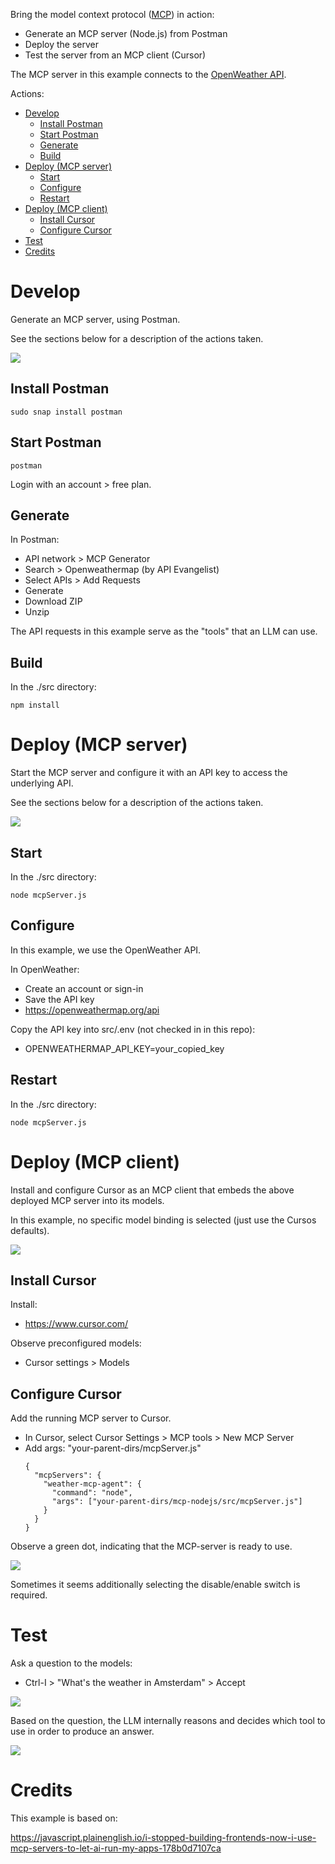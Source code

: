 Bring the model context protocol ([MCP](https://modelcontextprotocol.io/introduction)) in action:

- Generate an MCP server (Node.js) from Postman
- Deploy the server
- Test the server from an MCP client (Cursor)

The MCP server in this example connects to the [OpenWeather API](https://openweathermap.org/api).

Actions:

- [Develop](#develop)
  - [Install Postman](#install-postman)
  - [Start Postman](#start-postman)
  - [Generate](#generate)
  - [Build](#build)
- [Deploy (MCP server)](#deploy-mcp-server)
  - [Start](#start)
  - [Configure](#configure)
  - [Restart](#restart)
- [Deploy (MCP client)](#deploy-mcp-client)
  - [Install Cursor](#install-cursor)
  - [Configure Cursor](#configure-cursor)
- [Test](#test)
- [Credits](#credits)

# Develop

Generate an MCP server, using Postman.

See the sections below for a description of the actions taken.

![](./Development.svg)


## Install Postman

    sudo snap install postman

## Start Postman

    postman

Login with an account > free plan.

## Generate

In Postman:

- API network > MCP Generator
- Search > Openweathermap (by API Evangelist)
- Select APIs > Add Requests
- Generate
- Download ZIP
- Unzip

The API requests in this example serve as the "tools" that an LLM can use.

## Build

In the ./src directory:

    npm install

# Deploy (MCP server)

Start the MCP server and configure it with an API key to access the underlying API.

See the sections below for a description of the actions taken.

![](./Deployment-mcp-server.svg)

## Start

In the ./src directory:

    node mcpServer.js

## Configure

In this example, we use the OpenWeather API.

In OpenWeather:

- Create an account or sign-in
- Save the API key
- https://openweathermap.org/api

Copy the API key into src/.env (not checked in in this repo):

- OPENWEATHERMAP_API_KEY=your_copied_key

## Restart

In the ./src directory:

    node mcpServer.js

# Deploy (MCP client)

Install and configure Cursor as an MCP client that embeds the above deployed MCP server into its models.

In this example, no specific model binding is selected (just use the Cursos defaults).

![](./Deployment-mcp-client.svg)

## Install Cursor

Install:

- https://www.cursor.com/

Observe preconfigured models:

- Cursor settings > Models

## Configure Cursor

Add the running MCP server to Cursor.

- In Cursor, select Cursor Settings > MCP tools > New MCP Server
- Add args: "your-parent-dirs/mcpServer.js"
  ```
  {
    "mcpServers": {
      "weather-mcp-agent": {
        "command": "node",
        "args": ["your-parent-dirs/mcp-nodejs/src/mcpServer.js"]
      }
    }
  }
  ```

Observe a green dot, indicating that the MCP-server is ready to use.

![](./Tools.png)

Sometimes it seems additionally selecting the disable/enable switch is required.

# Test

Ask a question to the models:

- Ctrl-I > "What's the weather in Amsterdam" > Accept

![](./Runtime.svg)

Based on the question, the LLM internally reasons and decides which tool to use in order to produce an answer.

![](./Result.png)

# Credits

This example is based on:

https://javascript.plainenglish.io/i-stopped-building-frontends-now-i-use-mcp-servers-to-let-ai-run-my-apps-178b0d7107ca

